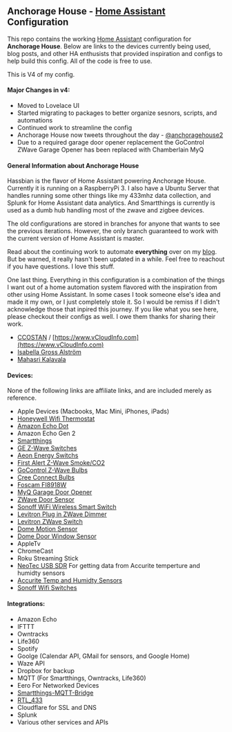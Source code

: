 
## Anchorage House - [Home Assistant](https://home-assistant.io/) Configuration

This repo contains the working [Home Assistant](https://home-assistant.io/) configuration for **Anchorage House**. Below are links to the devices currently being used, blog posts, and other HA enthusists that provided inspiration and configs to help build this config. All of the code is free to use.

This is V4 of my config.

#### Major Changes in v4:
* Moved to Lovelace UI
* Started migrating to packages to better organize sesnors, scripts, and automations
* Continued work to streamline the config
* Anchorage House now tweets throughout the day - [@anchoragehouse2](https://twitter.com/anchoragehouse2) 
* Due to a required garage door opener replacement the GoControl ZWave Garage Opener has been replaced with Chamberlain MyQ 

#### General Information about Anchorage House

Hassbian is the flavor of Home Assistant powering Anchorage House. Currently it is running on a RaspberryPi 3. I also have a Ubuntu Server that handles running some other things like my 433mhz data collection, and Splunk for Home Assistant data analytics. And Smartthings is currently is used as a dumb hub handling most of the zwave and zigbee devices.

The old configurations are stored in branches for anyone that wants to see the previous iterations. However, the only branch guaranteed to work with the current version of Home Assistant is master.

Read about the continuing work to automate **everything** over on my [blog](https://medium.com/@thejeffreystone). But be warned, it really hasn't been updated in a while. Feel free to reachout if you have questions. I love this stuff. 

One last thing. Everything in this configuration is a combination of the things I want out of a home automation system flavored with the inspiration from other using Home Assistant. In some cases I took someone else's idea and made it my own, or I just completely stole it. So I would be remiss if I didn't acknowledge those that inpired this journey. If you like what you see here, please checkout their configs as well. I owe them thanks for sharing their work.  

* [CCOSTAN](https://github.com/CCOSTAN/Home-AssistantConfig#logo) / [https://www.vCloudInfo.com](https://www.vCloudInfo.com)
* [Isabella Gross Alström](https://isabellaalstrom.github.io/)
* [Mahasri Kalavala](https://github.com/skalavala/smarthome)
 
#### Devices:

None of the following links are affiliate links, and are included merely as reference. 

* Apple Devices (Macbooks, Mac Mini, iPhones, iPads)
* [Honeywell Wifi Thermostat](http://a.co/cqvrljP)
* [Amazon Echo Dot](http://a.co/7VYHqvw)
* Amazon Echo Gen 2
* [Smartthings](http://a.co/2xWyXF5)
* [GE Z-Wave Switches](http://a.co/3OUpcMf)
* [Aeon Energy Switchs](http://a.co/7aKBkst)
* [First Alert Z-Wave Smoke/CO2](http://a.co/iTuEjU8)
* [GoControl Z-Wave Bulbs](http://a.co/ajfXdIS)
* [Cree Connect Bulbs](http://a.co/91ddysL)
* [Foscam FI8918W](http://a.co/cExSWZ7)
* [MyQ Garage Door Opener](https://www.amazon.com/dp/B075H7Z5L8/)
* [ZWave Door Sensor]( http://a.co/4Uj8d5r)
* [Sonoff WiFi Wireless Smart Switch ]( http://a.co/9v8KnBT)
* [Levitron Plug in ZWave Dimmer](http://a.co/8wOv1Gs)
* [Levitron ZWave Switch](http://a.co/1z9EeS3)
* [Dome Motion Sensor](http://a.co/aFlzEmf)
* [Dome Door Window Sensor](http://a.co/eo4DsIk)
* AppleTv
* ChromeCast
* Roku Streaming Stick
* [NeoTec USB SDR](http://a.co/giwQvX1) For getting data from Accurite temperture and humidty sensors
* [Accurite Temp and Humidty Sensors](http://a.co/hcppyvF)
* [Sonoff Wifi Switches](http://a.co/dh5hCZu)  

#### Integrations:
* Amazon Echo
* IFTTT
* Owntracks
* Life360
* Spotify
* Goolge (Calendar API, GMail for sensors, and Google Home)
* Waze API
* Dropbox for backup
* MQTT (For Smartthings, Owntracks, Life360)
* Eero For Networked Devices
* [Smartthings-MQTT-Bridge](https://github.com/stjohnjohnson/smartthings-mqtt-bridge)
* [RTL_433](https://github.com/merbanan/rtl_433)
* Cloudflare for SSL and DNS
* Splunk
* Various other services and APIs